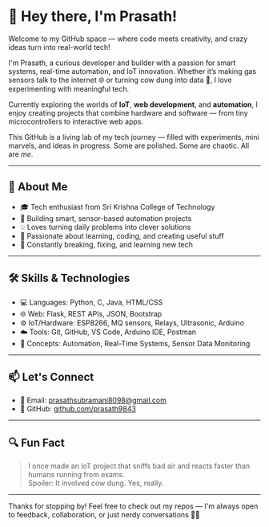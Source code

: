 # 👋 Hey there, I'm Prasath!

Welcome to my GitHub space — where code meets creativity, and crazy ideas turn into real-world tech!

I'm Prasath, a curious developer and builder with a passion for smart systems, real-time automation, and IoT innovation. Whether it’s making gas sensors talk to the internet 🌐 or turning cow dung into data 💨, I love experimenting with meaningful tech.

Currently exploring the worlds of **IoT**, **web development**, and **automation**, I enjoy creating projects that combine hardware and software — from tiny microcontrollers to interactive web apps.

This GitHub is a living lab of my tech journey — filled with experiments, mini marvels, and ideas in progress. Some are polished. Some are chaotic. All are *me*.

---

## 🧠 About Me

- 🎓 Tech enthusiast from Sri Krishna College of Technology  
- 🤖 Building smart, sensor-based automation projects  
- 💡 Loves turning daily problems into clever solutions  
- 🚀 Passionate about learning, coding, and creating useful stuff  
- 🧪 Constantly breaking, fixing, and learning new tech

---

## 🛠️ Skills & Technologies

- 💻 Languages: Python, C, Java, HTML/CSS  
- 🌐 Web: Flask, REST APIs, JSON, Bootstrap  
- ⚙️ IoT/Hardware: ESP8266, MQ sensors, Relays, Ultrasonic, Arduino  
- ☁️ Tools: Git, GitHub, VS Code, Arduino IDE, Postman  
- 🧠 Concepts: Automation, Real-Time Systems, Sensor Data Monitoring

---

## 📫 Let's Connect

- 📧 Email: prasathsubramani8098@gmail.com  
- 🔗 GitHub: [github.com/prasath9843](https://github.com/prasath9843)

---

## 🔍 Fun Fact

> I once made an IoT project that sniffs bad air and reacts faster than humans running from exams.  
> Spoiler: It involved cow dung. Yes, really.

---

Thanks for stopping by! Feel free to check out my repos — I'm always open to feedback, collaboration, or just nerdy conversations 🤝😄
